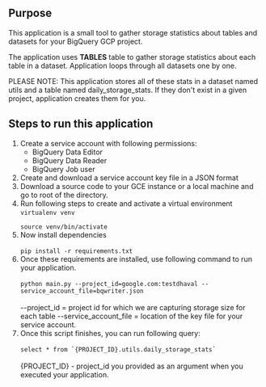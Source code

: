 <h2>Purpose</h2>
This application is a small tool to gather storage statistics about tables and datasets
for your BigQuery GCP project.

The application uses __TABLES__ table to gather storage statistics about
each table in a dataset. Application loops through all datasets one by one.

PLEASE NOTE: This application stores all of these stats in a dataset named utils and
a table named daily_storage_stats. If they don't exist in a given project, application
creates them for you.


<h2>Steps to run this application</h2>
<ol>
<li>Create a service account with following permissions:
    <ul>
        <li>BigQuery Data Editor</li>
        <li>BigQuery Data Reader</li>
        <li>BigQuery Job user </li>
    </ul>
</li>
<li>Create and download a service account key file in a JSON format</li>
<li>Download a source code to your GCE instance or a local machine and go to root of the directory.</li>
<li>Run following steps to create and activate a virtual environment<br>
<code>virtualenv venv <br>
source venv/bin/activate</code>
</li>
<li>Now install dependencies<br>
<code>
pip install -r requirements.txt</code>
</li>
<li>Once these requirements are installed, use following command to run your application.<br>
<code>
python main.py --project_id=google.com:testdhaval --service_account_file=bqwriter.json
</code>
<br>
--project_id = project id for which we are capturing storage size for each table
--service_account_file = location of the key file for your service account.
</li>    
<li>
Once this script finishes, you can run following query:<br>
<code>
select * from `{PROJECT_ID}.utils.daily_storage_stats`
</code>
<br>
{PROJECT_ID} - project_id you provided as an argument when you executed your application.
</li>
</ol>
